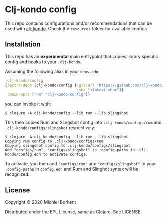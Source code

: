 # Clj-kondo config

This repo contains configurations and/or recommendations that can be used with
[clj-kondo](https://github.com/borkdude/clj-kondo/). Check the `resources` folder for available configs.

## Installation

This repo has an **experimental** main entrypoint that copies library specific config and hooks to your `.clj-kondo`.

Assuming the following alias in your `deps.edn`:

``` clojure
:clj-kondo/config
{:extra-deps {clj-kondo/config {:git/url "https://github.com/clj-kondo/config"
                                :sha "<latest-sha>"}}
 :main-opts ["-m" "clj-kondo.config"]}
```

you can invoke it with:

``` shell
$ clojure -A:clj-kondo/config --lib rum --lib slingshot
```

This then copies Rum and Slingshot config into `.clj-kondo/configs/rum` and `.clj-kondo/configs/slingshot` respectively:

``` shell
$ clojure -A:clj-kondo/config --lib rum --lib slingshot
Copying rum config to .clj-kondo/configs/rum
Copying slingshot config to .clj-kondo/configs/slingshot
Add "configs/rum", "configs/slingshot" to :config-paths in .clj-kondo/config.edn to activate configs.
```

To activate, you then add `"configs/rum"` and `"configs/slingshot"`  to your `:config-paths` in `config.edn` and Rum and Slinghot syntax will be recognized.

## License

Copyright © 2020 Michiel Borkent

Distributed under the EPL License, same as Clojure. See LICENSE.
